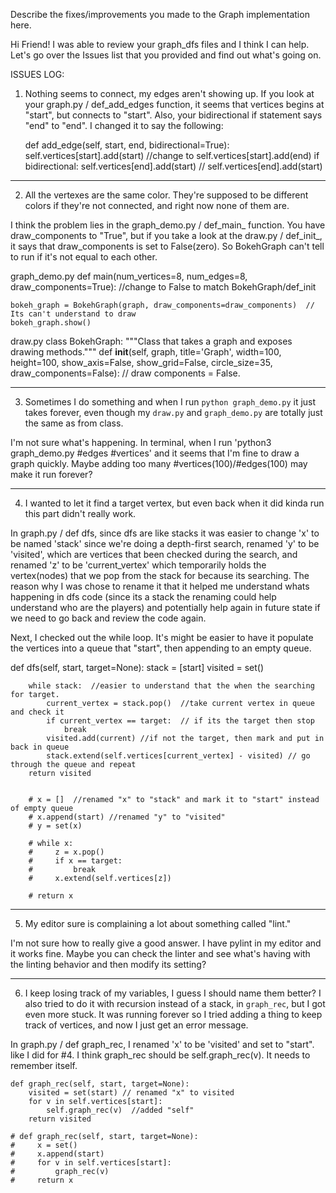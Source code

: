 Describe the fixes/improvements you made to the Graph implementation here.


Hi Friend!
I was able to review your graph_dfs files and I think I can help. Let's go over the Issues list that you provided and find out what's going on.

ISSUES LOG:
1. Nothing seems to connect, my edges aren't showing up.
	If you look at your graph.py / def_add_edges function, it seems that vertices begins at "start", but connects to "start". Also, your bidirectional if statement says "end" to "end".  I changed it to say the following:

    def add_edge(self, start, end, bidirectional=True):
        self.vertices[start].add(start) //change to self.vertices[start].add(end)
        if bidirectional:
            self.vertices[end].add(start) // self.vertices[end].add(start)
********************************************************

2. All the vertexes are the same color.  They're supposed to be different colors
if they're not connected, and right now none of them are.

I think the problem lies in the graph_demo.py / def_main_ function.  You have draw_components to "True", but if  you take a look at the draw.py / def_init_, it says that draw_components is set to False(zero).  So BokehGraph can't tell to run if it's not equal to each other.

  graph_demo.py
    def main(num_vertices=8, num_edges=8, draw_components=True):  //change to False to match BokehGraph/def_init

    bokeh_graph = BokehGraph(graph, draw_components=draw_components)  // Its can't understand to draw
    bokeh_graph.show()

  draw.py
    class BokehGraph:
    """Class that takes a graph and exposes drawing methods."""
    def __init__(self, graph, title='Graph', width=100, height=100,
                 show_axis=False, show_grid=False, circle_size=35,
                 draw_components=False): // draw components = False.

*********************************************************
3. Sometimes I do something and when I run `python graph_demo.py` it just takes
forever, even though my `draw.py` and `graph_demo.py` are totally just the same
as from class.

I'm not sure what's happening.  In terminal, when I run 'python3 graph_demo.py #edges #vertices' and it seems that I'm fine to draw a graph quickly.  Maybe adding too many #vertices(100)/#edges(100) may make it run forever?

*********************************************************
4. I wanted to let it find a target vertex, but even back when it did kinda run
this part didn't really work.

In graph.py / def dfs, since dfs are like stacks it was easier to change 'x' to be named 'stack' since we're doing a depth-first search, renamed 'y' to be 'visited', which are vertices that been checked during the search, and renamed 'z' to be 'current_vertex' which temporarily holds the vertex(nodes) that we pop from the stack for because its searching.  The reason why I was chose to rename it that it helped me understand whats happening in dfs code (since its a stack the renaming could help understand who are the players) and potentially help again in future state if we need to go back and review the code again.

Next, I checked out the while loop. It's might be easier to have it populate the vertices into a queue that "start", then appending to an empty queue.

def dfs(self, start, target=None):
        stack = [start]
        visited = set()

        while stack:  //easier to understand that the when the searching for target.
            current_vertex = stack.pop()  //take current vertex in queue and check it
            if current_vertex == target:  // if its the target then stop
                break
            visited.add(current) //if not the target, then mark and put in back in queue
            stack.extend(self.vertices[current_vertex] - visited) // go through the queue and repeat
        return visited


        # x = []  //renamed "x" to "stack" and mark it to "start" instead of empty queue
        # x.append(start) //renamed "y" to "visited"
        # y = set(x)

        # while x:
        #     z = x.pop()
        #     if x == target:
        #         break
        #     x.extend(self.vertices[z])

        # return x
 *************************************************************
 5. My editor sure is complaining a lot about something called "lint."

 I'm not sure how to really give a good answer.  I have pylint in my editor and it works fine.  Maybe you can check the linter and see what's having with the linting behavior and then modify its setting?

 *************************************************************

6. I keep losing track of my variables, I guess I should name them better? I also tried to do it with recursion instead of a stack, in `graph_rec`, but I got even more stuck. It was running forever so I tried adding a thing to keep track of vertices, and now I just get an error message.

In graph.py / def graph_rec,  I renamed 'x' to be 'visited' and set to "start". like I did for #4.   I think graph_rec should be self.graph_rec(v).  It needs to remember itself.

    def graph_rec(self, start, target=None):
        visited = set(start) // renamed "x" to visited
        for v in self.vertices[start]:
            self.graph_rec(v)  //added "self"
        return visited

    # def graph_rec(self, start, target=None):
    #     x = set()
    #     x.append(start)
    #     for v in self.vertices[start]:
    #         graph_rec(v)
    #     return x













